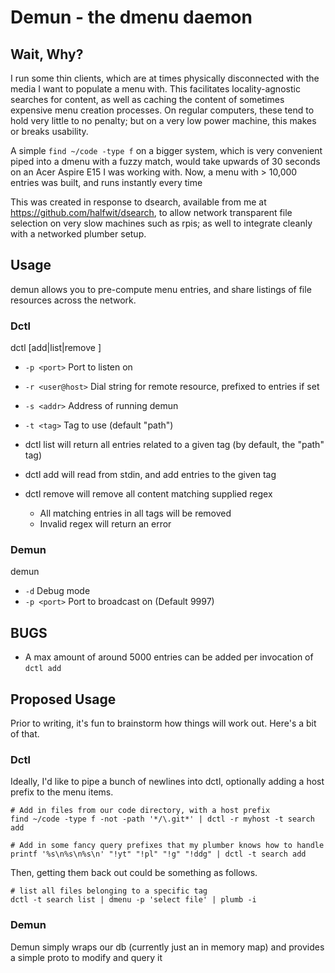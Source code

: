 # Demun - the dmenu daemon

## Wait, Why?

I run some thin clients, which are at times physically disconnected with the media I want to populate a menu with. This facilitates locality-agnostic searches for content, as well as caching the content of sometimes expensive menu creation processes. On regular computers, these tend to hold very little to no penalty; but on a very low power machine, this makes or breaks usability.

A simple `find ~/code -type f` on a bigger system, which is very convenient piped into a dmenu with a fuzzy match, would take upwards of 30 seconds on an Acer Aspire E15 I was working with. Now, a menu with > 10,000 entries was built, and runs instantly every time

This was created in response to dsearch, available from me at https://github.com/halfwit/dsearch, to allow network transparent file selection on very slow machines such as rpis; as well to integrate cleanly with a networked plumber setup.

## Usage

demun allows you to pre-compute menu entries, and share listings of file resources across the network.

### Dctl

dctl [add|list|remove <regex>]
- `-p <port>` Port to listen on
- `-r <user@host>` Dial string for remote resource, prefixed to entries if set
- `-s <addr>` Address of running demun
- `-t <tag>` Tag to use (default "path")

- dctl list will return all entries related to a given tag (by default, the "path" tag)
- dctl add will read from stdin, and add entries to the given tag
- dctl remove will remove all content matching supplied regex
  - All matching entries in all tags will be removed
  - Invalid regex will return an error

### Demun

demun
- `-d` Debug mode
- `-p <port>` Port to broadcast on (Default 9997)

## BUGS

- A max amount of around 5000 entries can be added per invocation of `dctl add`

## Proposed Usage

Prior to writing, it's fun to brainstorm how things will work out. Here's a bit of that.


### Dctl

Ideally, I'd like to pipe a bunch of newlines into dctl, optionally adding a host prefix to 
the menu items. 

```/bin/sh
# Add in files from our code directory, with a host prefix
find ~/code -type f -not -path '*/\.git*' | dctl -r myhost -t search add

# Add in some fancy query prefixes that my plumber knows how to handle 
printf '%s\n%s\n%s\n' "!yt" "!pl" "!g" "!ddg" | dctl -t search add
```

Then, getting them back out could be something as follows.

```/bin/sh
# list all files belonging to a specific tag
dctl -t search list | dmenu -p 'select file' | plumb -i
```

### Demun

Demun simply wraps our db (currently just an in memory map) and provides a simple proto to modify and query it

